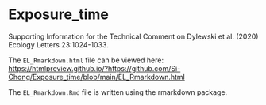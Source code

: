 # Exposure_time
Supporting Information for the Technical Comment on Dylewski et al. (2020) Ecology Letters 23:1024-1033.

The `EL_Rmarkdown.html` file can be viewed here: https://htmlpreview.github.io/?https://github.com/Si-Chong/Exposure_time/blob/main/EL_Rmarkdown.html

The `EL_Rmarkdown.Rmd` file is written using the rmarkdown package.
